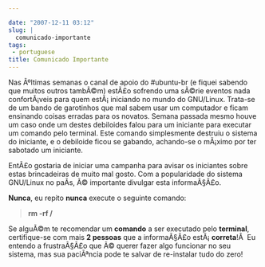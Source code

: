 ```yaml
---

date: "2007-12-11 03:12"
slug: |
  comunicado-importante
tags:
 - portuguese
title: Comunicado Importante
---
```


Nas Ãºltimas semanas o canal de apoio do \#ubuntu-br (e fiquei sabendo
que muitos outros tambÃ©m) estÃ£o sofrendo uma sÃ©rie eventos nada
confortÃ¡veis para quem estÃ¡ iniciando no mundo do GNU/Linux. Trata-se
de um bando de garotinhos que mal sabem usar um computador e ficam
ensinando coisas erradas para os novatos. Semana passada mesmo houve um
caso onde um destes debiloides falou para um iniciante para executar um
comando pelo terminal. Este comando simplesmente destruiu o sistema do
iniciante, e o debiloide ficou se gabando, achando-se o mÃ¡ximo por ter
sabotado um iniciante.

EntÃ£o gostaria de iniciar uma campanha para avisar os iniciantes sobre
estas brincadeiras de muito mal gosto. Com a popularidade do sistema
GNU/Linux no paÃ­s, Ã© importante divulgar esta informaÃ§Ã£o.

**Nunca**, eu repito **nunca** execute o seguinte comando:

> **rm -rf /**

Se alguÃ©m te recomendar um **comando** a ser executado pelo
**terminal**, certifique-se com mais **2 pessoas** que a informaÃ§Ã£o
estÃ¡ **correta**!Â  Eu entendo a frustraÃ§Ã£o que Ã© querer fazer algo
funcionar no seu sistema, mas sua paciÃªncia pode te salvar de
re-instalar tudo do zero!
